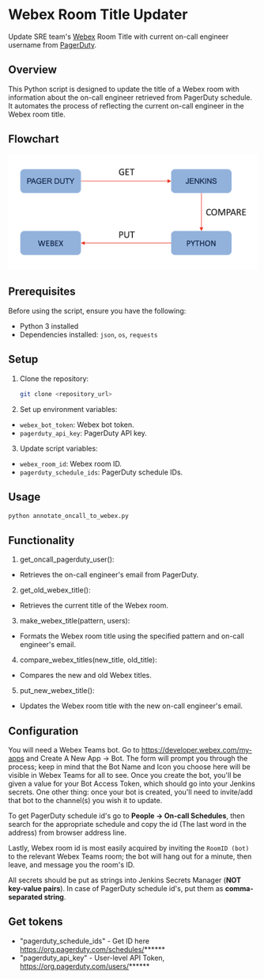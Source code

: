 # Webex Room Title Updater
Update SRE team's [Webex](https://web.webex.com/spaces/) Room Title with current on-call engineer username from [PagerDuty](https://www.pagerduty.com/).

## Overview

This Python script is designed to update the title of a Webex room with information about the on-call engineer retrieved from PagerDuty schedule. 
It automates the process of reflecting the current on-call engineer in the Webex room title.

## Flowchart
![Flowchart_oncall_engineer.png](Flowchart_oncall_engineer.png)

## Prerequisites

Before using the script, ensure you have the following:

- Python 3 installed
- Dependencies installed: `json`, `os`, `requests`

## Setup

1. Clone the repository:
   ```bash
   git clone <repository_url>
   ```
2. Set up environment variables:
- `webex_bot_token`: Webex bot token.
- `pagerduty_api_key`: PagerDuty API key.

3. Update script variables:
- `webex_room_id`: Webex room ID.
- `pagerduty_schedule_ids`: PagerDuty schedule IDs.

## Usage
```
python annotate_oncall_to_webex.py
```

## Functionality

1. get_oncall_pagerduty_user():
- Retrieves the on-call engineer's email from PagerDuty.
2. get_old_webex_title():
- Retrieves the current title of the Webex room.
3. make_webex_title(pattern, users):
- Formats the Webex room title using the specified pattern and on-call engineer's email.
4. compare_webex_titles(new_title, old_title):
- Compares the new and old Webex titles.
5. put_new_webex_title():
- Updates the Webex room title with the new on-call engineer's email.

## Configuration
You will need a Webex Teams bot. Go to https://developer.webex.com/my-apps and
Create A New App -> Bot. The form will prompt you through the process; keep in
mind that the Bot Name and Icon you choose here will be visible in Webex Teams
for all to see. Once you create the bot, you'll be given a value for your Bot
Access Token, which should go into your Jenkins secrets. One
other thing: once your bot is created, you'll need to invite/add that bot to
the channel(s) you wish it to update.

To get PagerDuty schedule id's go to **People -> On-call Schedules**,
then search for the appropriate schedule and copy the id (The last word in the address) from browser address line.

Lastly, Webex room id is most easily acquired by inviting the `RoomID (bot)` to
the relevant Webex Teams room; the bot will hang out for a minute, then leave,
and message you the room's ID.

All secrets should be put as strings into Jenkins Secrets Manager (**NOT key-value pairs**).
In case of PagerDuty schedule id's, put them as **comma-separated string**.

## Get tokens
- "pagerduty_schedule_ids" - Get ID here https://org.pagerduty.com/schedules/******
- "pagerduty_api_key" - User-level API Token, https://org.pagerduty.com/users/******
